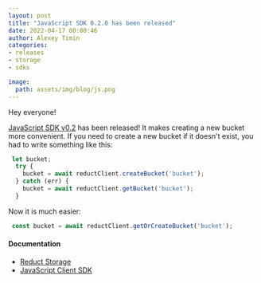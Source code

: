 ```yaml
---
layout: post 
title: "JavaScript SDK 0.2.0 has been released"
date: 2022-04-17 00:00:46 
author: Alexey Timin 
categories:
- releases
- storage
- sdks

image:
  path: assets/img/blog/js.png
---
```

Hey everyone!

[JavaScript SDK v0.2](https://github.com/reduct-storage/reduct-js/releases/tag/v0.2.0) has been released! It makes
creating a new bucket more convenient. If you need to create a new bucket if it doesn't exist, you had to write something
like this:

```javascript
 let bucket;
  try {
    bucket = await reductClient.createBucket('bucket');
  } catch (err) {
    bucket = await reductClient.getBucket('bucket');
  }
```

Now it is much easier:

```javascript
 const bucket = await reductClient.getOrCreateBucket('bucket');
```

#### Documentation

* [Reduct Storage][1]
* [JavaScript Client SDK][2]

[1]:https://docs.reduct-storage.dev
[2]:https://reduct-js.readthedocs.io/en/latest/
